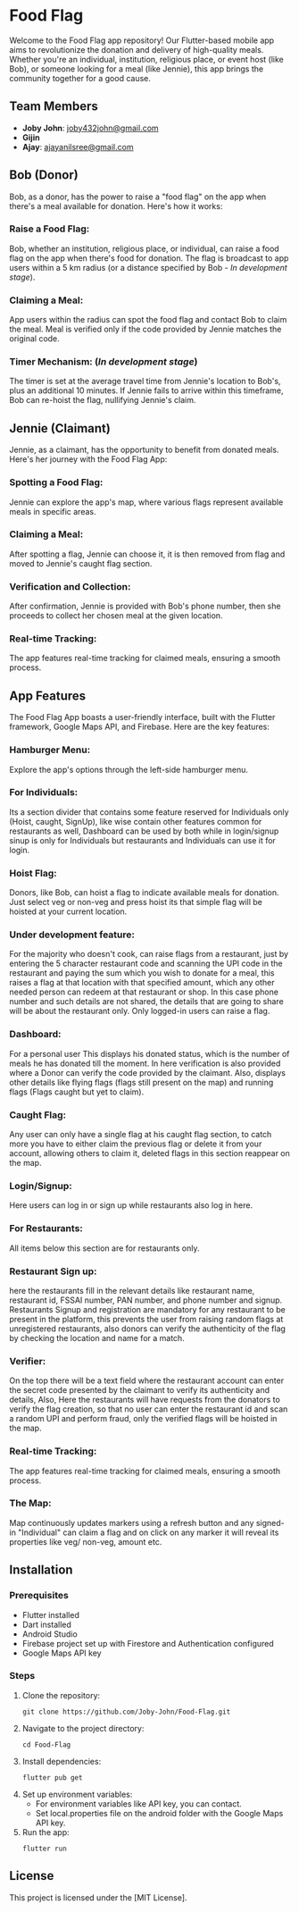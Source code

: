 # Food Flag

Welcome to the Food Flag app repository! Our Flutter-based mobile app aims to revolutionize the donation and delivery of high-quality meals. Whether you're an individual, institution, religious place, or event host (like Bob), or someone looking for a meal (like Jennie), this app brings the community together for a good cause.

## Team Members
- **Joby John**: [joby432john@gmail.com](mailto:joby432john@gmail.com)
- **Gijin**
- **Ajay**: [ajayanilsree@gmail.com](mailto:ajayanilsree@gmail.com)

## Bob (Donor)

Bob, as a donor, has the power to raise a "food flag" on the app when there's a meal available for donation. Here's how it works:

### Raise a Food Flag:

Bob, whether an institution, religious place, or individual, can raise a food flag on the app when there's food for donation.
The flag is broadcast to app users within a 5 km radius (or a distance specified by Bob - *In development stage*).
### Claiming a Meal:

App users within the radius can spot the food flag and contact Bob to claim the meal.
Meal is verified only if the code provided by Jennie matches the original code.
### Timer Mechanism: (*In development stage*)

The timer is set at the average travel time from Jennie's location to Bob's, plus an additional 10 minutes.
If Jennie fails to arrive within this timeframe, Bob can re-hoist the flag, nullifying Jennie's claim.

## Jennie (Claimant)

Jennie, as a claimant, has the opportunity to benefit from donated meals. Here's her journey with the Food Flag App:

### Spotting a Food Flag:

Jennie can explore the app's map, where various flags represent available meals in specific areas.
### Claiming a Meal:

After spotting a flag, Jennie can choose it, it is then removed from flag and moved to Jennie's caught flag section.
### Verification and Collection:

After confirmation, Jennie is provided with Bob's phone number, then she proceeds to collect her chosen meal at the given location.
### Real-time Tracking:

The app features real-time tracking for claimed meals, ensuring a smooth process.

## App Features

The Food Flag App boasts a user-friendly interface, built with the Flutter framework, Google Maps API, and Firebase. Here are the key features:

### Hamburger Menu:

Explore the app's options through the left-side hamburger menu.
### For Individuals:

Its a section divider that contains some feature reserved for Individuals only (Hoist, caught, SignUp), like wise contain other features common for restaurants as well, Dashboard can be used by both while in login/signup sinup is only for Individuals but restaurants and Individuals can use it for login.
### Hoist Flag:

Donors, like Bob, can hoist a flag to indicate available meals for donation. Just select veg or non-veg and press hoist its that simple flag will be hoisted at your current location.
### Under development feature:

For the majority who doesn't cook, can raise flags from a restaurant, just by entering the 5 character restaurant code and scanning the UPI code in the restaurant and paying the sum which you wish to donate for a meal, this raises a flag at that location with that specified amount, which any other needed person can redeem at that restaurant or shop. In this case phone number and such details are not shared, the details that are going to share will be about the restaurant only.
Only logged-in users can raise a flag.
### Dashboard:

For a personal user This displays his donated status, which is the number of meals he has donated till the moment. In here verification is also provided where a Donor can verify the code provided by the claimant. Also, displays other details like flying flags (flags still present on the map) and running flags (Flags caught but yet to claim).
### Caught Flag:

Any user can only have a single flag at his caught flag section, to catch more you have to either claim the previous flag or delete it from your account, allowing others to claim it, deleted flags in this section reappear on the map.
### Login/Signup:

Here users can log in or sign up while restaurants also log in here.
### For Restaurants:

All items below this section are for restaurants only.
### Restaurant Sign up:

here the restaurants fill in the relevant details like restaurant name, restaurant id, FSSAI number, PAN number, and phone number and signup. Restaurants Signup and registration are mandatory for any restaurant to be present in the platform, this prevents the user from raising random flags at unregistered restaurants, also donors can verify the authenticity of the flag by checking the location and name for a match.
### Verifier:

On the top there will be a text field where the restaurant account can enter the secret code presented by the claimant to verify its authenticity and details,
Also, Here the restaurants will have requests from the donators to verify the flag creation, so that no user can enter the restaurant id and scan a random UPI and perform fraud, only the
 verified flags will be hoisted in the map.
### Real-time Tracking:

The app features real-time tracking for claimed meals, ensuring a smooth process.
### The Map:

Map continuously updates markers using a refresh button and any signed-in "Individual" can claim a flag and on click on any marker it will reveal its properties like veg/ non-veg, amount etc.

## Installation

### Prerequisites

- Flutter installed
- Dart installed
- Android Studio
- Firebase project set up with Firestore and Authentication configured
- Google Maps API key

### Steps

1. Clone the repository:
   ```
   git clone https://github.com/Joby-John/Food-Flag.git
   ```
2. Navigate to the project directory:
   ```
   cd Food-Flag
   ```
3. Install dependencies:
   ```
   flutter pub get
   ```
4. Set up environment variables:
   - For environment variables like API key, you can contact.
   - Set local.properties file on the android folder with the Google Maps API key.
5. Run the app:
   ```
   flutter run
   ```

## License

This project is licensed under the [MIT License].